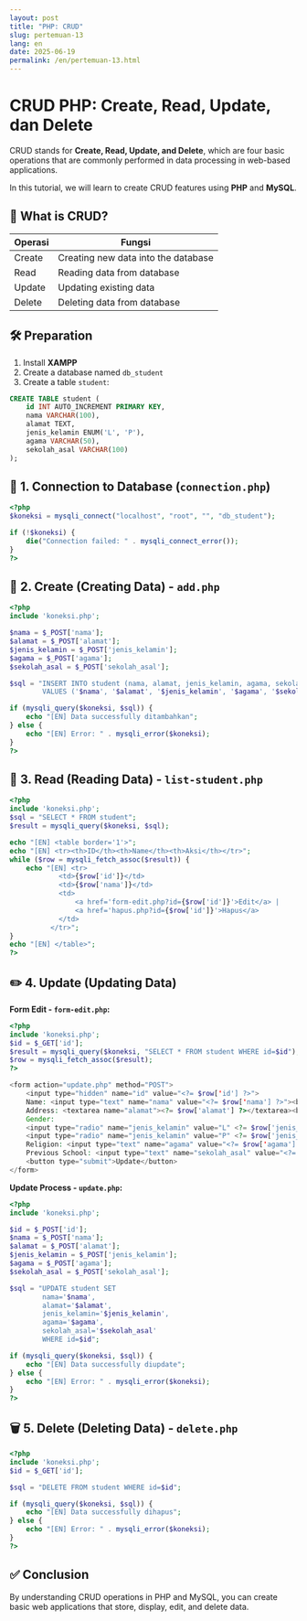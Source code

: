 ```yaml
---
layout: post
title: "PHP: CRUD"
slug: pertemuan-13
lang: en
date: 2025-06-19
permalink: /en/pertemuan-13.html
---
```


# CRUD PHP: Create, Read, Update, dan Delete

CRUD stands for **Create, Read, Update, and Delete**, which are four basic operations that are commonly performed in data processing in web-based applications.

In this tutorial, we will learn to create CRUD features using **PHP** and **MySQL**.

## 📌 What is CRUD?

| Operasi | Fungsi                               |
| ------- | ------------------------------------ |
| Create  | Creating new data into the database  |
| Read    | Reading data from database           |
| Update  | Updating existing data               |
| Delete  | Deleting data from database          |

## 🛠️ Preparation

1. Install **XAMPP**
2. Create a database named `db_student`
3. Create a table `student`:

```sql
CREATE TABLE student (
    id INT AUTO_INCREMENT PRIMARY KEY,
    nama VARCHAR(100),
    alamat TEXT,
    jenis_kelamin ENUM('L', 'P'),
    agama VARCHAR(50),
    sekolah_asal VARCHAR(100)
);
```

## 🧩 1. Connection to Database (`connection.php`)

```php
<?php
$koneksi = mysqli_connect("localhost", "root", "", "db_student");

if (!$koneksi) {
    die("Connection failed: " . mysqli_connect_error());
}
?>
```

## 📝 2. Create (Creating Data) - `add.php`

```php
<?php
include 'koneksi.php';

$nama = $_POST['nama'];
$alamat = $_POST['alamat'];
$jenis_kelamin = $_POST['jenis_kelamin'];
$agama = $_POST['agama'];
$sekolah_asal = $_POST['sekolah_asal'];

$sql = "INSERT INTO student (nama, alamat, jenis_kelamin, agama, sekolah_asal)
        VALUES ('$nama', '$alamat', '$jenis_kelamin', '$agama', '$sekolah_asal')";

if (mysqli_query($koneksi, $sql)) {
    echo "[EN] Data successfully ditambahkan";
} else {
    echo "[EN] Error: " . mysqli_error($koneksi);
}
?>
```

## 📄 3. Read (Reading Data) - `list-student.php`

```php
<?php
include 'koneksi.php';
$sql = "SELECT * FROM student";
$result = mysqli_query($koneksi, $sql);

echo "[EN] <table border='1'>";
echo "[EN] <tr><th>ID</th><th>Name</th><th>Aksi</th></tr>";
while ($row = mysqli_fetch_assoc($result)) {
    echo "[EN] <tr>
            <td>{$row['id']}</td>
            <td>{$row['nama']}</td>
            <td>
                <a href='form-edit.php?id={$row['id']}'>Edit</a> |
                <a href='hapus.php?id={$row['id']}'>Hapus</a>
            </td>
          </tr>";
}
echo "[EN] </table>";
?>
```

## ✏️ 4. Update (Updating Data)

**Form Edit - `form-edit.php`:**

```php
<?php
include 'koneksi.php';
$id = $_GET['id'];
$result = mysqli_query($koneksi, "SELECT * FROM student WHERE id=$id");
$row = mysqli_fetch_assoc($result);
?>

<form action="update.php" method="POST">
    <input type="hidden" name="id" value="<?= $row['id'] ?>">
    Name: <input type="text" name="nama" value="<?= $row['nama'] ?>"><br>
    Address: <textarea name="alamat"><?= $row['alamat'] ?></textarea><br>
    Gender:
    <input type="radio" name="jenis_kelamin" value="L" <?= $row['jenis_kelamin']=='L'?'checked':'' ?>> Male
    <input type="radio" name="jenis_kelamin" value="P" <?= $row['jenis_kelamin']=='P'?'checked':'' ?>> Female<br>
    Religion: <input type="text" name="agama" value="<?= $row['agama'] ?>"><br>
    Previous School: <input type="text" name="sekolah_asal" value="<?= $row['sekolah_asal'] ?>"><br>
    <button type="submit">Update</button>
</form>
```

**Update Process - `update.php`:**

```php
<?php
include 'koneksi.php';

$id = $_POST['id'];
$nama = $_POST['nama'];
$alamat = $_POST['alamat'];
$jenis_kelamin = $_POST['jenis_kelamin'];
$agama = $_POST['agama'];
$sekolah_asal = $_POST['sekolah_asal'];

$sql = "UPDATE student SET
        nama='$nama',
        alamat='$alamat',
        jenis_kelamin='$jenis_kelamin',
        agama='$agama',
        sekolah_asal='$sekolah_asal'
        WHERE id=$id";

if (mysqli_query($koneksi, $sql)) {
    echo "[EN] Data successfully diupdate";
} else {
    echo "[EN] Error: " . mysqli_error($koneksi);
}
?>
```

## 🗑️ 5. Delete (Deleting Data) - `delete.php`

```php
<?php
include 'koneksi.php';
$id = $_GET['id'];

$sql = "DELETE FROM student WHERE id=$id";

if (mysqli_query($koneksi, $sql)) {
    echo "[EN] Data successfully dihapus";
} else {
    echo "[EN] Error: " . mysqli_error($koneksi);
}
?>
```

## ✅ Conclusion

By understanding CRUD operations in PHP and MySQL, you can create basic web applications that store, display, edit, and delete data.
